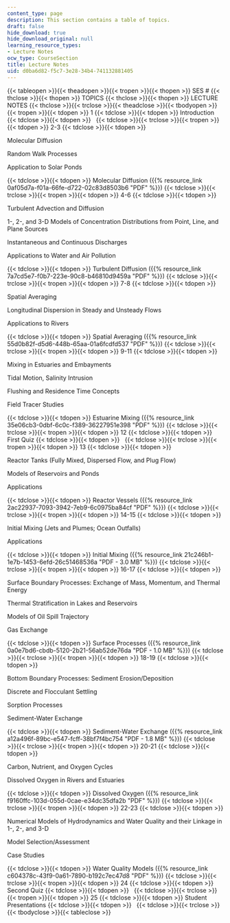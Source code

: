 ```yaml
---
content_type: page
description: This section contains a table of topics.
draft: false
hide_download: true
hide_download_original: null
learning_resource_types:
- Lecture Notes
ocw_type: CourseSection
title: Lecture Notes
uid: d0ba6d82-f5c7-3e28-34b4-741132881405
---
```

{{< tableopen >}}{{< theadopen >}}{{< tropen >}}{{< thopen >}}
SES #
{{< thclose >}}{{< thopen >}}
TOPICS
{{< thclose >}}{{< thopen >}}
LECTURE NOTES
{{< thclose >}}{{< trclose >}}{{< theadclose >}}{{< tbodyopen >}}{{< tropen >}}{{< tdopen >}}
1
{{< tdclose >}}{{< tdopen >}}
Introduction
{{< tdclose >}}{{< tdopen >}}
 
{{< tdclose >}}{{< trclose >}}{{< tropen >}}{{< tdopen >}}
2-3
{{< tdclose >}}{{< tdopen >}}

Molecular Diffusion

Random Walk Processes

Application to Solar Ponds

{{< tdclose >}}{{< tdopen >}}
Molecular Diffusion ({{% resource_link 0af05d7a-f01a-66fe-d722-02c83d8503b6 "PDF" %}})
{{< tdclose >}}{{< trclose >}}{{< tropen >}}{{< tdopen >}}
4-6
{{< tdclose >}}{{< tdopen >}}

Turbulent Advection and Diffusion

1-, 2-, and 3-D Models of Concentration Distributions from Point, Line, and Plane Sources

Instantaneous and Continuous Discharges

Applications to Water and Air Pollution

{{< tdclose >}}{{< tdopen >}}
Turbulent Diffusion ({{% resource_link 7a7cd5e7-f0b7-223e-90c8-b46810d9459a "PDF" %}})
{{< tdclose >}}{{< trclose >}}{{< tropen >}}{{< tdopen >}}
7-8
{{< tdclose >}}{{< tdopen >}}

Spatial Averaging

Longitudinal Dispersion in Steady and Unsteady Flows

Applications to Rivers

{{< tdclose >}}{{< tdopen >}}
Spatial Averaging ({{% resource_link 55d0b82f-d5d6-448b-65aa-01a6fcdfd537 "PDF" %}})
{{< tdclose >}}{{< trclose >}}{{< tropen >}}{{< tdopen >}}
9-11
{{< tdclose >}}{{< tdopen >}}

Mixing in Estuaries and Embayments

Tidal Motion, Salinity Intrusion

Flushing and Residence Time Concepts

Field Tracer Studies

{{< tdclose >}}{{< tdopen >}}
Estuarine Mixing ({{% resource_link 35e06cb3-0dbf-6c0c-f389-36227951e398 "PDF" %}})
{{< tdclose >}}{{< trclose >}}{{< tropen >}}{{< tdopen >}}
12
{{< tdclose >}}{{< tdopen >}}
First Quiz
{{< tdclose >}}{{< tdopen >}}
 
{{< tdclose >}}{{< trclose >}}{{< tropen >}}{{< tdopen >}}
13
{{< tdclose >}}{{< tdopen >}}

Reactor Tanks (Fully Mixed, Dispersed Flow, and Plug Flow)

Models of Reservoirs and Ponds

Applications

{{< tdclose >}}{{< tdopen >}}
Reactor Vessels ({{% resource_link 2ac22937-7093-3942-7eb9-6c0975ba84cf "PDF" %}})
{{< tdclose >}}{{< trclose >}}{{< tropen >}}{{< tdopen >}}
14-15
{{< tdclose >}}{{< tdopen >}}

Initial Mixing (Jets and Plumes; Ocean Outfalls)

Applications

{{< tdclose >}}{{< tdopen >}}
Initial Mixing ({{% resource_link 21c246b1-1e7b-1453-6efd-26c51468536a "PDF - 3.0 MB" %}})
{{< tdclose >}}{{< trclose >}}{{< tropen >}}{{< tdopen >}}
16-17
{{< tdclose >}}{{< tdopen >}}

Surface Boundary Processes: Exchange of Mass, Momentum, and Thermal Energy

Thermal Stratification in Lakes and Reservoirs

Models of Oil Spill Trajectory

Gas Exchange

{{< tdclose >}}{{< tdopen >}}
Surface Processes ({{% resource_link 0a0e7bd6-cbdb-5120-2b21-56ab52de76da "PDF - 1.0 MB" %}})
{{< tdclose >}}{{< trclose >}}{{< tropen >}}{{< tdopen >}}
18-19
{{< tdclose >}}{{< tdopen >}}

Bottom Boundary Processes: Sediment Erosion/Deposition

Discrete and Flocculant Settling

Sorption Processes

Sediment-Water Exchange

{{< tdclose >}}{{< tdopen >}}
Sediment-Water Exchange ({{% resource_link a12a496f-89bc-e547-fcff-38bf7f4bc754 "PDF - 1.8 MB" %}})
{{< tdclose >}}{{< trclose >}}{{< tropen >}}{{< tdopen >}}
20-21
{{< tdclose >}}{{< tdopen >}}

Carbon, Nutrient, and Oxygen Cycles

Dissolved Oxygen in Rivers and Estuaries

{{< tdclose >}}{{< tdopen >}}
Dissolved Oxygen ({{% resource_link f9160ffc-103d-055d-0cae-e34dc35dfa2b "PDF" %}})
{{< tdclose >}}{{< trclose >}}{{< tropen >}}{{< tdopen >}}
22-23
{{< tdclose >}}{{< tdopen >}}

Numerical Models of Hydrodynamics and Water Quality and their Linkage in 1-, 2-, and 3-D

Model Selection/Assessment

Case Studies

{{< tdclose >}}{{< tdopen >}}
Water Quality Models ({{% resource_link c604378c-43f9-0a61-7890-b192c7ec47d8 "PDF" %}})
{{< tdclose >}}{{< trclose >}}{{< tropen >}}{{< tdopen >}}
24
{{< tdclose >}}{{< tdopen >}}
Second Quiz
{{< tdclose >}}{{< tdopen >}}
 
{{< tdclose >}}{{< trclose >}}{{< tropen >}}{{< tdopen >}}
25
{{< tdclose >}}{{< tdopen >}}
Student Presentations
{{< tdclose >}}{{< tdopen >}}
 
{{< tdclose >}}{{< trclose >}}{{< tbodyclose >}}{{< tableclose >}}